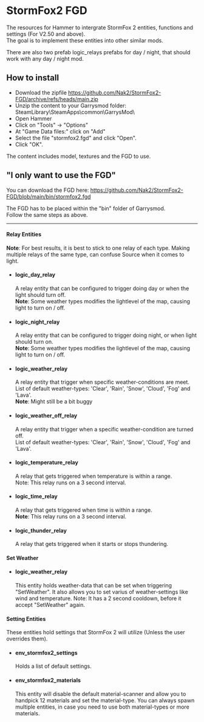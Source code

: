 # StormFox2 FGD

   The resources for Hammer to intergrate StormFox 2 entities, functions and settings (For V2.50 and above).  
   The goal is to implement these entities into other similar mods.  

   There are also two prefab logic_relays prefabs for day / night, that should work with any day / night mod.  

## How to install
- Download the zipfile https://github.com/Nak2/StormFox2-FGD/archive/refs/heads/main.zip
- Unzip the content to your Garrysmod folder: SteamLibrary\SteamApps\common\GarrysMod\
- Open Hammer
- Click on "Tools" -> "Options"
- At "Game Data files:" click on "Add"
- Select the file "stormfox2.fgd" and click "Open".
- Click "OK".
 
The content includes model, textures and the FGD to use.

## "I only want to use the FGD"
  You can download the FGD here: https://github.com/Nak2/StormFox2-FGD/blob/main/bin/stormfox2.fgd  

   The FGD has to be placed within the "bin" folder of Garrysmod.  
   Follow the same steps as above.

------------------------------------------------------------------

#### Relay Entities
<p><b>Note</b>: For best results, it is best to stick to one relay of each type. Making multiple relays of the same type, can confuse Source when it comes to light.</p>

- #### logic_day_relay

   A relay entity that can be configured to trigger doing day or when the light should turn off.  
   <b>Note</b>: Some weather types modifies the lightlevel of the map, causing light to turn on / off.   

- #### logic_night_relay
   A relay entity that can be configured to trigger doing night, or when light should turn on.  
   <b>Note</b>: Some weather types modifies the lightlevel of the map, causing light to turn on / off.  

- #### logic_weather_relay
   A relay entity that trigger when specific weather-conditions are meet.  
   List of default weather-types: 'Clear', 'Rain', 'Snow', 'Cloud', 'Fog' and 'Lava'.  
   <b>Note</b>: Might still be a bit buggy  

- #### logic_weather_off_relay
   A relay entity that trigger when a specific weather-condition are turned off.  
   List of default weather-types: 'Clear', 'Rain', 'Snow', 'Cloud', 'Fog' and 'Lava'.  

- #### logic_temperature_relay
   A relay that gets triggered when temperature is within a range.  
   Note</b>: This relay runs on a 3 second interval.  

- #### logic_time_relay
   A relay that gets triggered when time is within a range.  
   <b>Note</b>: This relay runs on a 3 second interval.  

- #### logic_thunder_relay
   A relay that gets triggered when it starts or stops thundering.  

#### Set Weather
- #### logic_weather_relay
   This entity holds weather-data that can be set when triggering "SetWeather".
   It also allows you to set varius of weather-settings like wind and temperature.
   Note</b>: It has a 2 second cooldown, before it accept "SetWeather" again.

#### Setting Entities
These entities hold settings that StormFox 2 will utilize (Unless the user overrides them).
- #### env_stormfox2_settings
   Holds a list of default settings.  

- #### env_stormfox2_materials
   This entity will disable the default material-scanner and allow you to handpick 12 materials and set the material-type. 
   You can always spawn multiple entities, in case you need to use both material-types or more materials.  
